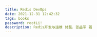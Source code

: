 ```yaml
---
title: Redis DevOps
date: 2021-12-31 12:42:32
tags: books
password: rootLi!
description: Redis开发与运维 付磊，张益军 著
---
```


<object data="Redis开发与运维.pdf"  type="application/pdf" width="100%" height="877px">